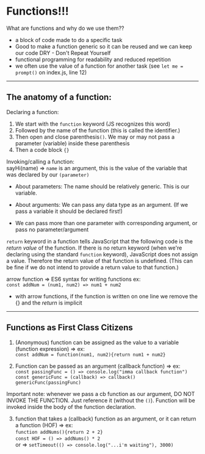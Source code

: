 # Functions!!!

What are functions and why do we use them?? 
- a block of code made to do a specific task
- Good to make a function generic so it can be reused and we can keep our code DRY - Don't Repeat Yourself
- functional programming for readability and reduced repetition
- we often use the value of a function for another task (see ```let me = prompt()``` on index.js, line 12)

---

## The anatomy of a function:

Declaring a function:
1. We start with the ```function``` keyword (JS recognizes this word)
2. Followed by the name of the function (this is called the identifier.)
3. Then open and close parenthesis```()```. We may or may not pass a parameter (variable) inside these parenthesis
4. Then a code block ```{}```


Invoking/calling a function: <br>
sayHi(name) => ```name``` is an argument, this is the value of the variable that was declared by our ```(parameter)```

- About parameters: The name should be relatively generic. This is our variable.
- About arguments: We can pass any data type as an argument. (If we pass a variable it should be declared first!) 

- We can pass more than one parameter with corresponding argument, or pass no parameter/argument

```return``` keyword in a function tells JavaScript that the following code is the *return value* of the function. If there is no return keyword (when we're declaring using the standard ```function``` keyword), JavaScript does not assign a value. Therefore the return value of that function is undefined. (This can be fine if we do not intend to provide a return value to that function.)


arrow function => ES6 syntax for writing functions ex: <br> ```const addNum = (num1, num2) => num1 + num2```<br>
- with arrow functions, if the function is written on one line we remove the {} and the *return* is implicit

---

## Functions as First Class Citizens

1. (Anonymous) function can be assigned as the value to a variable (function expression) => ex: <br> ```const addNum = function(num1, num2){return num1 + num2}```

2. Function can be passed as an argument (callback function) => ex: <br> ```const passingFunc = () => console.log("imma callback function")``` <br> ```const genericFunc = (callback) => callback()``` ```genericFunc(passingFunc)```

Important note: whenever we pass a cb function as our argument, DO NOT INVOKE THE FUNCTION. Just reference it (without the ```()```). Function will be invoked inside the body of the function declaration.

3. function that takes a (callback) function as an argument, or it can return a function (HOF) => ex: <br> ```function addNums(){return 2 + 2}```<br>```const HOF = () => addNums() * 2``` <br> or => ```setTimeout(() => console.log("...i'm waiting"), 3000)```





